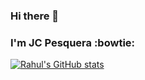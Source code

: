 ### Hi there 👋
### I'm JC Pesquera :bowtie:

[![Rahul's GitHub stats](https://github-readme-stats.vercel.app/apiXceedGone=rahulkarda)](https://github.com/rahulkarda/readme-components)

<!--
**XceedGone/XceedGone** is a ✨ _special_ ✨ repository because its `README.md` (this file) appears on your GitHub profile.

Here are some ideas to get you started:

- 🔭 I’m currently working on ...
- 🌱 I’m currently learning ...
- 👯 I’m looking to collaborate on ...
- 🤔 I’m looking for help with ...
- 💬 Ask me about ...
- 📫 How to reach me: ...
- 😄 Pronouns: ...
- ⚡ Fun fact: ...
-->
